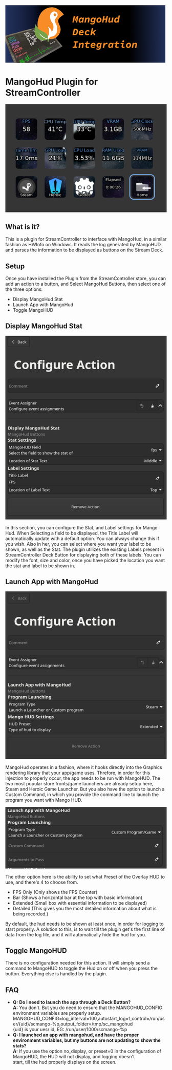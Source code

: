 <img src="store/thumbnail.png" width=500 height=180/>

# MangoHud Plugin for StreamController

<img src="store/screenshot1.png"/>

## What is it?
This is a plugin for StreamController to interface with MangoHud, in a similar fashion as HWInfo on Windows.  It reads the log generated
by MangoHUD and parses the information to be displayed as buttons on the Stream Deck.

## Setup

Once you have installed the Plugin from the StreamController store, you can add an action to a button, and Select MangoHud Buttons, then select one of the three options:

- Display MangoHud Stat
- Launch App with MangoHud
- Toggle MangoHUD

## Display MangoHud Stat
![Configure Action](store/mangohud_stat.png)

In this section, you can configure the Stat, and Label settings for Mango Hud.  When Selecting a field to be displayed, the Title Label will automatically update with
a default option.  You can always change this if you wish.  Also in her, you can select where you want your label to be shown, as well as the Stat.  The plugin utilizes
the existing Labels present in StreamController Deck Button for displaying both of these labels.  You can modify the font, size and color, once you have picked the
location you want the stat and label to be shown in.

## Launch App with MangoHud
![Configure Action](store/launch_app_mangohud.png)

MangoHud operates in a fashion, where it hooks directly into the Graphics rendering library that your app/game uses.  Threfore, in order for this injection to properly
occur, the app needs to be run with MangoHUD.  The two most popular store fronts/game launchers are already setup here, Steam and Heroic Game Launcher.  But you also have
the option to launch a Custom Command, in which you provide the command line to launch the program you want with Mango HUD.

![Custom App](store/custom_app_mangohud.png)

The other option here is the ability to set what Preset of the Overlay HUD to use, and there's 4 to choose from.

- FPS Only  (Only shows the FPS Counter)
- Bar (Shows a horizontal bar at the top with basic information)
- Extended (Small box with essential information to be displayed)
- Detailed (This gives you the most detailed information about what is being recorded.)

By default, the hud needs to be shown at least once, in order for logging to start properly.  A solution to this, is to wait till the plugin get's the first line of data
from the log file, and it will automatically hide the hud for you.

## Toggle MangoHUD

There is no configuration needed for this action.  It will simply send a command to MangoHUD to toggle the Hud on or off when you press the button.  Everything else is
handled by the plugin.

## FAQ

- **Q:** **Do I need to launch the app through a Deck Button?**\
  **A:** You don't.  But you do need to ensure that the MANGOHUD_CONFIG environment variables are properly setup.\
  MANGOHUD_CONFIG=log_interval=100,autostart_log=1,control=/run/user/{uid}/scmango-%p,output_folder=/tmp/sc_mangohud \
  {uid} is your uesr id, EG: /run/user/1000/scmango-%p
- **Q:** **I launched an app with mangohud, and have the proper environment variables, but my buttons are not updating to show the stats?**\
  **A:** If you use the option no_display, or preset=0 in the configuration of MangoHUD, the HUD will not display, and logging doesn't \
  start, till the hud properly displays on the screen.